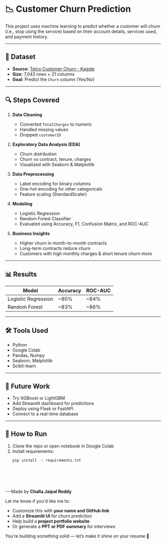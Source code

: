 
# 📉 Customer Churn Prediction

This project uses machine learning to predict whether a customer will churn (i.e., stop using the service) based on their account details, services used, and payment history.

---

## 📂 Dataset

- **Source**: [Telco Customer Churn - Kaggle](https://www.kaggle.com/datasets/blastchar/telco-customer-churn)
- **Size**: 7,043 rows × 21 columns
- **Goal**: Predict the `Churn` column (Yes/No)

---

## 🔍 Steps Covered

1. **Data Cleaning**
   - Converted `TotalCharges` to numeric
   - Handled missing values
   - Dropped `customerID`

2. **Exploratory Data Analysis (EDA)**
   - Churn distribution
   - Churn vs contract, tenure, charges
   - Visualized with Seaborn & Matplotlib

3. **Data Preprocessing**
   - Label encoding for binary columns
   - One-hot encoding for other categoricals
   - Feature scaling (StandardScaler)

4. **Modeling**
   - Logistic Regression
   - Random Forest Classifier
   - Evaluated using Accuracy, F1, Confusion Matrix, and ROC-AUC

5. **Business Insights**
   - Higher churn in month-to-month contracts
   - Long-term contracts reduce churn
   - Customers with high monthly charges & short tenure churn more

---

## 📊 Results

| Model              | Accuracy | ROC-AUC |
|-------------------|----------|---------|
| Logistic Regression | ~80%     | ~84%    |
| Random Forest       | ~83%     | ~86%    |

---

## 🛠️ Tools Used

- Python
- Google Colab
- Pandas, Numpy
- Seaborn, Matplotlib
- Scikit-learn

---

## 🚀 Future Work

- Try XGBoost or LightGBM
- Add Streamlit dashboard for predictions
- Deploy using Flask or FastAPI
- Connect to a real-time database

---

## 📌 How to Run

1. Clone the repo or open notebook in Google Colab
2. Install requirements:
   ```bash
   pip install -r requirements.txt







---Made by **Challa Jaipal Reddy**

Let me know if you'd like me to:
- Customize this with **your name and GitHub link**
- Add a **Streamlit UI** for churn prediction
- Help build a **project portfolio website**  
- Or generate a **PPT or PDF summary** for interviews

You're building something solid — let’s make it shine on your resume 🌟
